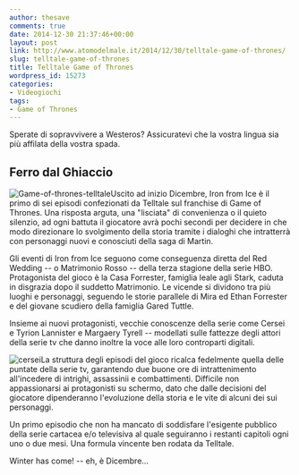 ```yaml
---
author: thesave
comments: true
date: 2014-12-30 21:37:46+00:00
layout: post
link: http://www.atomodelmale.it/2014/12/30/telltale-game-of-thrones/
slug: telltale-game-of-thrones
title: Telltale Game of Thrones
wordpress_id: 15273
categories:
- Videogiochi
tags:
- Game of Thrones
---
```


Sperate di sopravvivere a Westeros? Assicuratevi che la vostra lingua sia più affilata della vostra spada.



## Ferro dal Ghiaccio



![Game-of-thrones-telltale](http://www.atomodelmale.it/wp-content/uploads/2014/12/Game-of-thrones-telltale-300x157.jpg)Uscito ad inizio Dicembre, Iron from Ice è il primo di sei episodi confezionati da Telltale sul franchise di Game of Thrones. Una risposta arguta, una "lisciata" di convenienza o il quieto silenzio, ad ogni battuta il giocatore avrà pochi secondi per decidere in che modo direzionare lo svolgimento della storia tramite i dialoghi che intratterrà con personaggi nuovi e conosciuti della saga di Martin.

Gli eventi di Iron from Ice seguono come conseguenza diretta del Red Wedding -- o Matrimonio Rosso -- della terza stagione della serie HBO. Protagonista del gioco è la Casa Forrester, famiglia leale agli Stark, caduta in disgrazia dopo il suddetto Matrimonio. Le vicende si dividono tra più luoghi e personaggi, seguendo le storie parallele di Mira ed Ethan Forrester e del giovane scudiero della famiglia Gared Tuttle.



Insieme ai nuovi protagonisti, vecchie conoscenze della serie come Cersei e Tyrion Lannister e Margaery Tyrell -- modellati sulle fattezze degli attori della serie tv che danno inoltre la voce alle loro controparti digitali.

![cersei](http://www.atomodelmale.it/wp-content/uploads/2014/12/cersei-300x186.jpg)La struttura degli episodi del gioco ricalca fedelmente quella delle puntate della serie tv, garantendo due buone ore di intrattenimento all'incedere di intrighi, assassinii e combattimenti. Difficile non appassionarsi ai protagonisti su schermo, dato che dalle decisioni del giocatore dipenderanno l'evoluzione della storia e le vite di alcuni dei sui personaggi.

Un primo episodio che non ha mancato di soddisfare l'esigente pubblico della serie cartacea e/o televisiva al quale seguiranno i restanti capitoli ogni uno o due mesi. Una formula vincente ben rodata da Telltale.

Winter has come! -- eh, è Dicembre...
